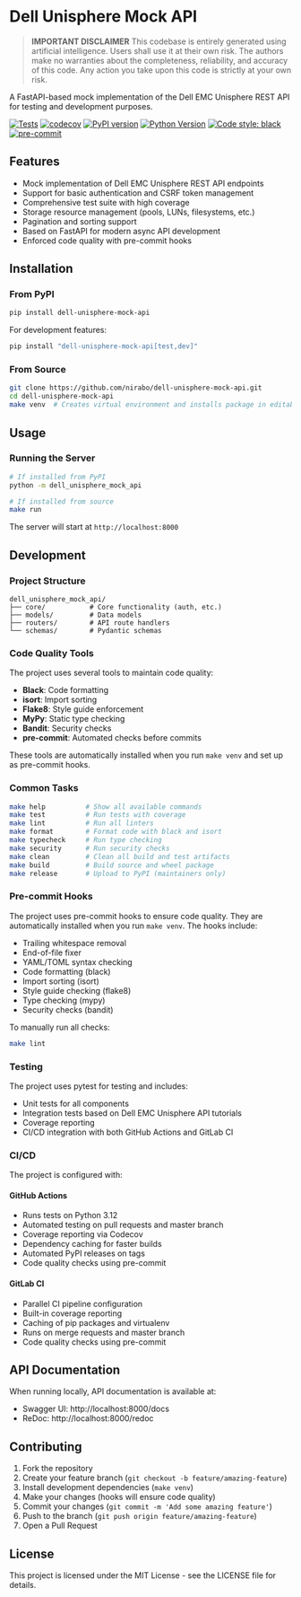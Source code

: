 # Dell Unisphere Mock API

> **IMPORTANT DISCLAIMER**
> This codebase is entirely generated using artificial intelligence.
> Users shall use it at their own risk.
> The authors make no warranties about the completeness, reliability, and accuracy of this code.
> Any action you take upon this code is strictly at your own risk.

A FastAPI-based mock implementation of the Dell EMC Unisphere REST API for testing and development purposes.

[![Tests](https://github.com/nirabo/dell-unisphere-mock-api/actions/workflows/test.yml/badge.svg)](https://github.com/nirabo/dell-unisphere-mock-api/actions/workflows/test.yml)
[![codecov](https://codecov.io/gh/nirabo/dell-unisphere-mock-api/branch/master/graph/badge.svg)](https://codecov.io/gh/nirabo/dell-unisphere-mock-api)
[![PyPI version](https://badge.fury.io/py/dell-unisphere-mock-api.svg)](https://badge.fury.io/py/dell-unisphere-mock-api)
[![Python Version](https://img.shields.io/pypi/pyversions/dell-unisphere-mock-api.svg)](https://pypi.org/project/dell-unisphere-mock-api)
[![Code style: black](https://img.shields.io/badge/code%20style-black-000000.svg)](https://github.com/psf/black)
[![pre-commit](https://img.shields.io/badge/pre--commit-enabled-brightgreen?logo=pre-commit)](https://github.com/pre-commit/pre-commit)

## Features

- Mock implementation of Dell EMC Unisphere REST API endpoints
- Support for basic authentication and CSRF token management
- Comprehensive test suite with high coverage
- Storage resource management (pools, LUNs, filesystems, etc.)
- Pagination and sorting support
- Based on FastAPI for modern async API development
- Enforced code quality with pre-commit hooks

## Installation

### From PyPI

```bash
pip install dell-unisphere-mock-api
```

For development features:
```bash
pip install "dell-unisphere-mock-api[test,dev]"
```

### From Source

```bash
git clone https://github.com/nirabo/dell-unisphere-mock-api.git
cd dell-unisphere-mock-api
make venv  # Creates virtual environment and installs package in editable mode with dev tools
```

## Usage

### Running the Server

```bash
# If installed from PyPI
python -m dell_unisphere_mock_api

# If installed from source
make run
```

The server will start at `http://localhost:8000`

## Development

### Project Structure

```
dell_unisphere_mock_api/
├── core/           # Core functionality (auth, etc.)
├── models/         # Data models
├── routers/        # API route handlers
└── schemas/        # Pydantic schemas
```

### Code Quality Tools

The project uses several tools to maintain code quality:

- **Black**: Code formatting
- **isort**: Import sorting
- **Flake8**: Style guide enforcement
- **MyPy**: Static type checking
- **Bandit**: Security checks
- **pre-commit**: Automated checks before commits

These tools are automatically installed when you run `make venv` and set up as pre-commit hooks.

### Common Tasks

```bash
make help          # Show all available commands
make test          # Run tests with coverage
make lint          # Run all linters
make format        # Format code with black and isort
make typecheck     # Run type checking
make security      # Run security checks
make clean         # Clean all build and test artifacts
make build         # Build source and wheel package
make release       # Upload to PyPI (maintainers only)
```

### Pre-commit Hooks

The project uses pre-commit hooks to ensure code quality. They are automatically installed when you run `make venv`. The hooks include:

- Trailing whitespace removal
- End-of-file fixer
- YAML/TOML syntax checking
- Code formatting (black)
- Import sorting (isort)
- Style guide checking (flake8)
- Type checking (mypy)
- Security checks (bandit)

To manually run all checks:
```bash
make lint
```

### Testing

The project uses pytest for testing and includes:
- Unit tests for all components
- Integration tests based on Dell EMC Unisphere API tutorials
- Coverage reporting
- CI/CD integration with both GitHub Actions and GitLab CI

### CI/CD

The project is configured with:

#### GitHub Actions
- Runs tests on Python 3.12
- Automated testing on pull requests and master branch
- Coverage reporting via Codecov
- Dependency caching for faster builds
- Automated PyPI releases on tags
- Code quality checks using pre-commit

#### GitLab CI
- Parallel CI pipeline configuration
- Built-in coverage reporting
- Caching of pip packages and virtualenv
- Runs on merge requests and master branch
- Code quality checks using pre-commit

## API Documentation

When running locally, API documentation is available at:
- Swagger UI: http://localhost:8000/docs
- ReDoc: http://localhost:8000/redoc

## Contributing

1. Fork the repository
2. Create your feature branch (`git checkout -b feature/amazing-feature`)
3. Install development dependencies (`make venv`)
4. Make your changes (hooks will ensure code quality)
5. Commit your changes (`git commit -m 'Add some amazing feature'`)
6. Push to the branch (`git push origin feature/amazing-feature`)
7. Open a Pull Request

## License

This project is licensed under the MIT License - see the LICENSE file for details.

